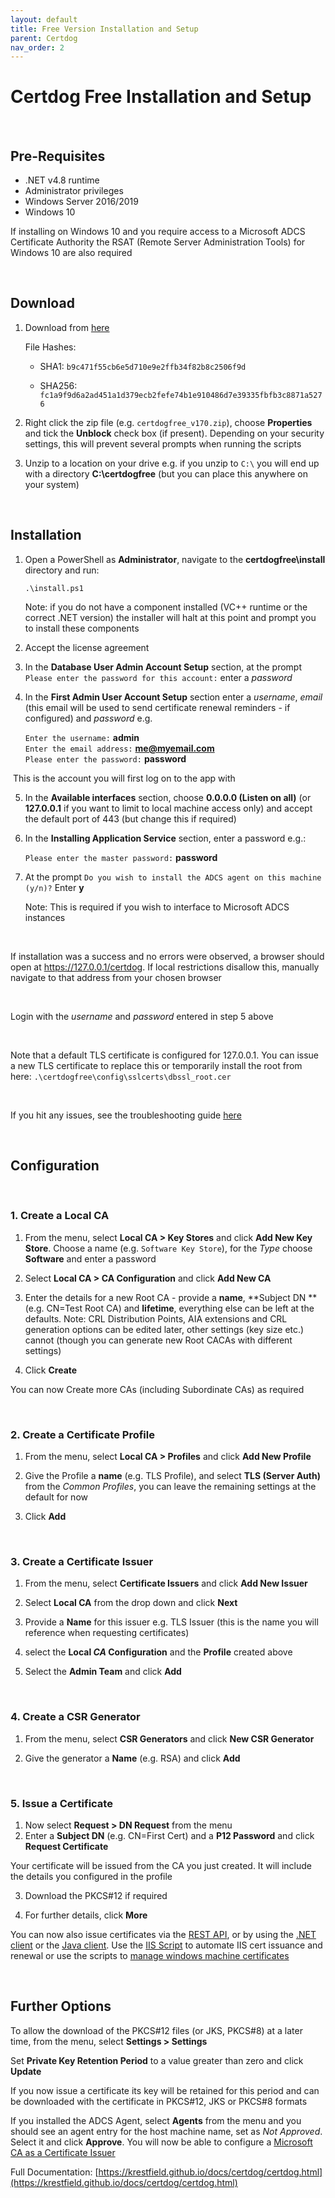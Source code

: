 ```yaml
---
layout: default
title: Free Version Installation and Setup
parent: Certdog
nav_order: 2
---
```


# Certdog Free Installation and Setup

 <br>

## Pre-Requisites

* .NET v4.8 runtime
* Administrator privileges  
* Windows Server 2016/2019
* Windows 10

If installing on Windows 10 and you require access to a Microsoft ADCS Certificate Authority the RSAT (Remote Server Administration Tools) for Windows 10 are also required

<br>

## Download

1. Download from [here](https://krestfield.s3.eu-west-2.amazonaws.com/certdog/certdogfree_v170.zip)

   File Hashes:

   * SHA1: ``b9c471f55cb6e5d710e9e2ffb34f82b8c2506f9d``

   * SHA256: ``fc1a9f9d6a2ad451a1d379ecb2fefe74b1e910486d7e39335fbfb3c8871a5276``

     

2. Right click the zip file (e.g. ``certdogfree_v170.zip``), choose **Properties** and tick the **Unblock** check box (if present). Depending on your security settings, this will prevent several prompts when running the scripts  

3. Unzip to a location on your drive e.g. if you unzip to ``C:\`` you will end up with a directory **C:\certdogfree** (but you can place this anywhere on your system)

<br>

## Installation

1. Open a PowerShell as **Administrator**, navigate to the **certdogfree\install** directory and run:

   ``.\install.ps1``

   Note: if you do not have a component installed (VC++ runtime or the correct .NET version) the installer will halt at this point and prompt you to install these components

2. Accept the license agreement

3. In the **Database User Admin Account Setup** section, at the prompt `Please enter the password for this account:` enter a *password*

4. In the **First Admin User Account Setup** section enter a *username*, *email* (this email will be used to send certificate renewal reminders - if configured) and *password* e.g.

   ``Enter the username:`` **admin**  
   ``Enter the email address:`` **me@myemail.com**  
   ``Please enter the password:`` **password**    

​       This is the account you will first log on to the app with    

5. In the **Available interfaces** section, choose **0.0.0.0 (Listen on all)** (or **127.0.0.1** if you want to limit to local machine access only) and accept the default port of 443 (but change this if required)

6. In the **Installing Application Service** section, enter a password e.g.:

   ``Please enter the master password:`` **password**
7. At the prompt ``Do you wish to install the ADCS agent on this machine (y/n)?`` Enter **y**

    Note: This is required if you wish to interface to Microsoft ADCS instances

<br>

If installation was a success and no errors were observed, a browser should open at https://127.0.0.1/certdog. If local restrictions disallow this, manually navigate to that address from your chosen browser

<br>

Login with the *username* and *password* entered in step 5 above

<br>

Note that a default TLS certificate is configured for 127.0.0.1. You can issue a new TLS certificate to replace this or temporarily install the root from here: ``.\certdogfree\config\sslcerts\dbssl_root.cer`` 

<br>

If you hit any issues, see the troubleshooting guide [here](install_troubleshooting.html)

<br>

## Configuration

<br>

### 1. Create a Local CA

1. From the menu, select **Local CA > Key Stores** and click **Add New Key Store**. Choose a name (e.g. ``Software Key Store``), for the *Type* choose **Software** and enter a password

2. Select **Local CA > CA Configuration** and click **Add New CA**

3. Enter the details for a new Root CA - provide a **name**, **Subject DN **(e.g. CN=Test Root CA) and **lifetime**, everything else can be left at the defaults. Note: CRL Distribution Points, AIA extensions and CRL generation options can be edited later, other settings (key size etc.) cannot (though you can generate new  Root CACAs with different settings)

4. Click **Create**

You can now Create more CAs (including Subordinate CAs) as required

<br>


### 2. Create a Certificate Profile

1. From the menu, select **Local CA > Profiles** and click **Add New Profile**

2. Give the Profile a **name** (e.g. TLS Profile), and select **TLS (Server Auth)** from the *Common Profiles*, you can leave the remaining settings at the default for now

4. Click **Add**

<br>

### 3. Create a Certificate Issuer

1. From the menu, select **Certificate Issuers** and click **Add New Issuer**

2. Select **Local CA** from the drop down and click **Next**

3. Provide a **Name** for this issuer e.g. TLS Issuer (this is the name you will reference when requesting certificates)

4. select the **Local *CA* Configuration** and the **Profile** created above

5. Select the **Admin Team** and click **Add**

<br>

### 4. Create a CSR Generator
1. From the menu, select **CSR Generators** and click **New CSR Generator**

2. Give the generator a **Name** (e.g. RSA) and click **Add**

<br>

### 5. Issue a Certificate
1. Now select **Request > DN Request** from the menu
2. Enter a **Subject DN** (e.g. CN=First Cert) and a **P12 Password** and click **Request Certificate**  

Your certificate will be issued from the CA you just created. It will include the details you configured in the profile

3. Download the PKCS#12 if required  

4. For further details, click **More**  

You can now also issue certificates via the [REST API](rest_api_overview.html), or by using the [.NET client](https://github.com/krestfield/certdog-dotnet-client) or the [Java client](https://github.com/krestfield/certdog-java-client). Use the [IIS Script](https://github.com/krestfield/certdog-iis) to automate IIS cert issuance and renewal or use the scripts to [manage windows machine certificates](https://github.com/krestfield/certdog-cert)

<br>

## Further Options
To allow the download of the PKCS#12 files (or JKS, PKCS#8) at a later time, from the menu, select **Settings > Settings**

Set **Private Key Retention Period** to a value greater than zero and click **Update**

If you now issue a certificate its key will be retained for this period and can be downloaded with the certificate in PKCS#12, JKS or PKCS#8 formats



If you installed the ADCS Agent, select **Agents** from the menu and you should see an agent entry for the host machine name, set as *Not Approved*. Select it and click **Approve**. You will now be able to configure a [Microsoft CA as a Certificate Issuer](create_adcs_certificate_issuer.html)



Full Documentation: [https://krestfield.github.io/docs/certdog/certdog.html](https://krestfield.github.io/docs/certdog/certdog.html)


